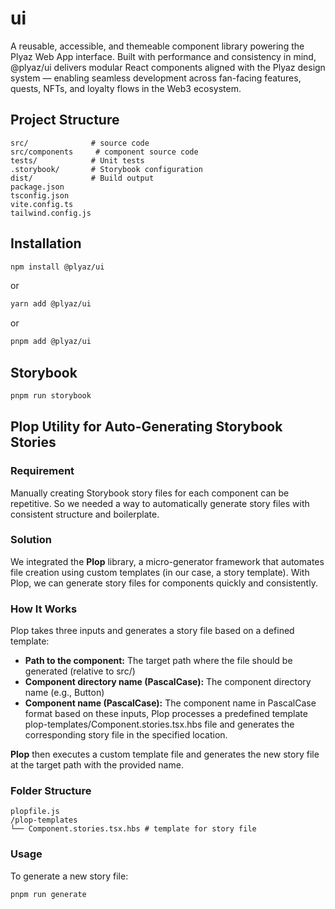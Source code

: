 # ui

A reusable, accessible, and themeable component library powering the Plyaz Web App interface. Built with performance and consistency in mind, @plyaz/ui delivers modular React components aligned with the Plyaz design system — enabling seamless development across fan-facing features, quests, NFTs, and loyalty flows in the Web3 ecosystem.

## Project Structure

```text
src/              # source code
src/components     # component source code
tests/            # Unit tests
.storybook/       # Storybook configuration
dist/             # Build output
package.json
tsconfig.json
vite.config.ts
tailwind.config.js
```

## Installation

```bash
npm install @plyaz/ui
```

or

```bash
yarn add @plyaz/ui
```

or

```bash
pnpm add @plyaz/ui
```

## Storybook

```bash
pnpm run storybook
```

## Plop Utility for Auto-Generating Storybook Stories

### Requirement

Manually creating Storybook story files for each component can be repetitive. So we needed a way to automatically generate story files with consistent structure and boilerplate.

### Solution

We integrated the **Plop** library, a micro-generator framework that automates file creation using custom templates (in our case, a story template). With Plop, we can generate story files for components quickly and consistently.

### How It Works

Plop takes three inputs and generates a story file based on a defined template:

- **Path to the component:** The target path where the file should be generated (relative to src/)
- **Component directory name (PascalCase):** The component directory name (e.g., Button)
- **Component name (PascalCase):** The component name in PascalCase format based on these inputs, Plop processes a predefined template plop-templates/Component.stories.tsx.hbs file and generates the corresponding story file in the specified location.

**Plop** then executes a custom template file and generates the new story file at the target path with the provided name.

### Folder Structure

```
plopfile.js
/plop-templates
└── Component.stories.tsx.hbs # template for story file
```

### Usage

To generate a new story file:

```bash
pnpm run generate
```
